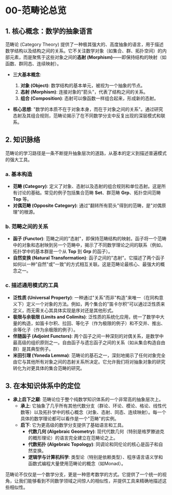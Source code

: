 # 00-范畴论总览

## 1. 核心概念：数学的抽象语言

范畴论 (Category Theory) 提供了一种极其强大的、高度抽象的语言，用于描述数学结构以及结构之间的关系。它不关注数学对象（如集合、群、拓扑空间）的内部元素，而是聚焦于这些对象之间的**态射 (Morphism)**——即保持结构的映射（如函数、群同态、连续映射）。

- **三大基本概念**:
    1. **对象 (Object)**: 数学结构的基本单元，被视为一个抽象的节点。
    2. **态射 (Morphism)**: 连接对象的"箭头"，代表了结构之间的关系。
    3. **组合 (Composition)**: 态射可以像函数一样组合起来，形成新的态射。

- **核心思想**: "数学的本质不在于对象本身，而在于对象之间的关系"。通过研究态射及其组合规则，范畴论揭示了在不同数学分支中反复出现的深层模式和联系。

## 2. 知识脉络

范畴论的学习路径是一条不断提升抽象层次的道路，从基本的定义到描述普遍模式的强大工具。

### a. 基本构造

- **范畴 (Category)**: 定义了对象、态射以及态射的组合规则和单位态射。这是所有讨论的基础。常见的例子包括集合范畴 **Set**、群范畴 **Grp**、拓扑空间范畴 **Top** 等。
- **对偶范畴 (Opposite Category)**: 通过"翻转所有箭头"得到的范畴，是"对偶原理"的根源。

### b. 范畴之间的关系

- **函子 (Functor)**: 范畴之间的"态射"，即保持范畴结构的映射。函子将一个范畴中的对象和态射映到另一个范畴中，揭示了不同数学理论之间的联系（例如，拓扑学中的基本群是一个从 **Top** 到 **Grp** 的函子）。
- **自然变换 (Natural Transformation)**: 函子之间的"态射"。它描述了两个函子如何以一种"自然"或"一致"的方式相互关联。这是范畴论最核心、最强大的概念之一。

### c. 描述通用模式的工具

- **泛性质 (Universal Property)**: 一种通过"关系"而非"构造"来唯一（在同构意义下）定义一个对象的方法。例如，两个集合的"笛卡尔积"可以通过泛性质来定义，而无需关心其具体实现是序对还是其他形式。
- **极限与余极限 (Limits and Colimits)**: 泛性质的系统化应用，统一了数学中大量的构造，如笛卡尔积、拉回、等化子（作为极限的例子）和不交并、推出、余等化子（作为余极限的例子）。
- **伴随函子 (Adjoint Functors)**: 两个函子之间一种深刻的对偶关系，是数学中最高级的组织原则之一。自由函子与遗忘函子之间的关系（如从集合构造自由群）是其典型例子。
- **米田引理 (Yoneda Lemma)**: 范畴论的基石之一，深刻地揭示了任何对象完全由它与其他所有对象之间的态射关系所决定。它允许我们将对抽象对象的研究转化为对更具体的集合范畴的研究。

## 3. 在本知识体系中的定位

- **承上启下之巅**: 范畴论位于整个纯数学知识体系的一个非常高的抽象层次上。
  - **承上**: 它抽象了几乎所有其他代数分支（群论、环论、模论、格论、线性代数等）以及拓扑学中的核心概念（对象、态射、同态、连续映射）。每一个具体的数学理论都可以看作是一个"范畴"的实例。
  - **启下**: 它为更高级的数学分支提供了基础语言和工具。
    - **代数几何 (Algebraic Geometry)**: 现代代数几何（特别是格罗滕迪克的概形理论）的语言完全建立在范畴论之上。
    - **代数拓扑 (Algebraic Topology)**: 同调论和同伦论的核心是函子和自然变换。
    - **逻辑学与计算机科学**: 类型论（特别是依赖类型）、程序语言语义学和函数式编程大量使用范畴论的概念（如Monad）。

范畴论不仅仅是一个数学分支，更是一种思考数学的方式。它提供了一个统一的视角，让我们能够看到不同数学领域之间惊人的相似性，并提供工具来精确地描述这些相似性。
